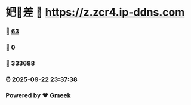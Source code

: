 # 妑🔭差 :link: https://z.zcr4.ip-ddns.com 
### :page_facing_up: [63](https://z.zcr4.ip-ddns.com/tag.html) 
### :speech_balloon: 0 
### :hibiscus: 333688 
### :alarm_clock: 2025-09-22 23:37:38 
### Powered by :heart: [Gmeek](https://github.com/Meekdai/Gmeek)
